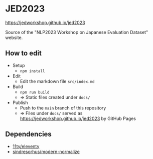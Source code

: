 # JED2023

https://jedworkshop.github.io/jed2023

Source of the "NLP2023 Workshop on Japanese Evaluation Dataset" website.

## How to edit

- Setup
  - `npm install`
- Edit
  - Edit the markdown file `src/index.md`
- Build
  - `npm run build`
  - => Static files created under `docs/`
- Publish  
  - Push to the `main` branch of this repository
  - => Files under `docs/` served as https://jedworkshop.github.io/jed2023 by GitHub Pages


## Dependencies

- [11ty/eleventy](https://github.com/11ty/eleventy)
- [sindresorhus/modern-normalize](https://github.com/sindresorhus/modern-normalize)
